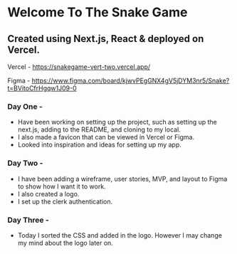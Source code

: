 # Welcome To The Snake Game 
## Created using Next.js, React & deployed on Vercel. 

Vercel - https://snakegame-vert-two.vercel.app/

Figma - https://www.figma.com/board/kjwvPEgGNX4gV5jDYM3nr5/Snake?t=BVitoCfrHgqw1J09-0

### Day One - 
- Have been working on setting up the project, such as setting up the next.js, adding to the README, and cloning to my local. 
- I also made a favicon that can be viewed in Vercel or Figma.
- Looked into inspiration and ideas for setting up my app.

### Day Two - 
- I have been adding a wireframe, user stories, MVP, and layout to Figma to show how I want it to work.
- I also created a logo.
- I set up the clerk authentication.

### Day Three -
- Today I sorted the CSS and added in the logo. However I may change my mind about the logo later on. 
